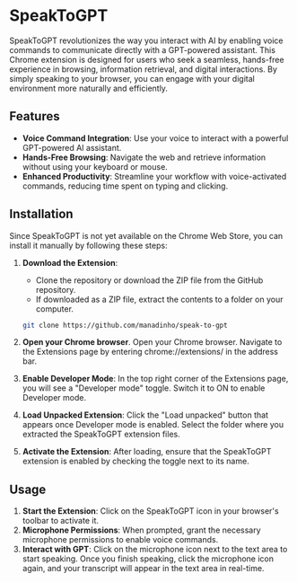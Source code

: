 # SpeakToGPT

SpeakToGPT revolutionizes the way you interact with AI by enabling voice commands to communicate directly with a GPT-powered assistant. This Chrome extension is designed for users who seek a seamless, hands-free experience in browsing, information retrieval, and digital interactions. By simply speaking to your browser, you can engage with your digital environment more naturally and efficiently.

## Features

- **Voice Command Integration**: Use your voice to interact with a powerful GPT-powered AI assistant.
- **Hands-Free Browsing**: Navigate the web and retrieve information without using your keyboard or mouse.
- **Enhanced Productivity**: Streamline your workflow with voice-activated commands, reducing time spent on typing and clicking.

## Installation

Since SpeakToGPT is not yet available on the Chrome Web Store, you can install it manually by following these steps:

1. **Download the Extension**:

   - Clone the repository or download the ZIP file from the GitHub repository.
   - If downloaded as a ZIP file, extract the contents to a folder on your computer.

   ```bash
   git clone https://github.com/manadinho/speak-to-gpt
   ```

2. **Open your Chrome browser**.
   Open your Chrome browser.
   Navigate to the Extensions page by entering chrome://extensions/ in the address bar.
3. **Enable Developer Mode**:
   In the top right corner of the Extensions page, you will see a "Developer mode" toggle.
   Switch it to ON to enable Developer mode.
4. **Load Unpacked Extension**:
   Click the "Load unpacked" button that appears once Developer mode is enabled.
   Select the folder where you extracted the SpeakToGPT extension files.
5. **Activate the Extension**:
   After loading, ensure that the SpeakToGPT extension is enabled by checking the toggle next to its name.

## Usage

1. **Start the Extension**:
   Click on the SpeakToGPT icon in your browser's toolbar to activate it.
2. **Microphone Permissions**:
   When prompted, grant the necessary microphone permissions to enable voice commands.
3. **Interact with GPT**:
   Click on the microphone icon next to the text area to start speaking. Once you finish speaking, click the microphone icon again, and your transcript will appear in the text area in real-time.
